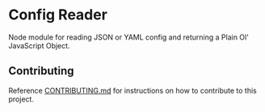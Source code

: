 # Config Reader

Node module for reading JSON or YAML config and returning a Plain Ol' JavaScript Object.

## Contributing

Reference [CONTRIBUTING.md](CONTRIBUTING.md) for instructions on how to contribute to this project.
